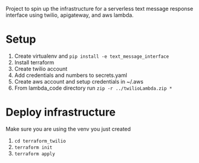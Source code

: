 Project to spin up the infrastructure for a serverless text
message response interface using twilio, apigateway, and aws lambda.

Setup
=====
1) Create virtualenv and `pip install -e text_message_interface`
2) Install terraform
3) Create twilio account
4) Add credentials and numbers to secrets.yaml
5) Create aws account and setup credentials in ~/.aws
6) From lambda_code directory run `zip -r ../twilioLambda.zip *`

Deploy infrastructure
=====================
Make sure you are using the venv you just created

1) `cd terraform_twilio`
2) `terraform init`
3) `terraform apply`
